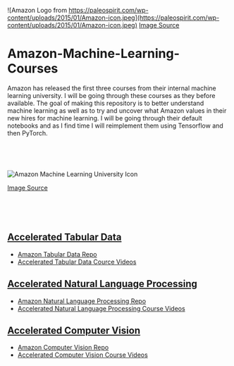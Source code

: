 ![Amazon Logo from https://paleospirit.com/wp-content/uploads/2015/01/Amazon-icon.jpeg](https://paleospirit.com/wp-content/uploads/2015/01/Amazon-icon.jpeg)
[Image Source](https://paleospirit.com/sweetpaleo/amazon-icon/)

# Amazon-Machine-Learning-Courses
Amazon has released the first three courses from their internal machine learning university. I will be going through these courses as they before available. The goal of making this repository is
 to better understand machine learning as well as to try and uncover what Amazon values in their new hires for machine learning. I will be going through their default notebooks and as I find time
 I will reimplement them using Tensorflow and then PyTorch.
 
&nbsp; 

&nbsp;

![Amazon Machine Learning University Icon](https://github.com/Jadams29/Amazon-Machine-Learning-Courses/blob/master/misc/Icons/MLU_Logo.png)

[Image Source](https://github.com/aws-samples/aws-machine-learning-university-accelerated-nlp)

&nbsp;

&nbsp;

## [Accelerated Tabular Data](https://github.com/Jadams29/Amazon-Machine-Learning-Course/tree/master/Accelerated%20Tabular%20Data)
- [Amazon Tabular Data Repo](https://github.com/aws-samples/aws-machine-learning-university-accelerated-tab)
- [Accelerated Tabular Data Cource Videos](https://www.youtube.com/watch?v=kj-sPC6pai4&list=PL8P_Z6C4GcuVQZCYf_ZnMoIWLLKGx9Mi2)
 
## [Accelerated Natural Language Processing](https://github.com/Jadams29/Amazon-Machine-Learning-Course/tree/master/Accelerated%20Natural%20Language%20Processing)
- [Amazon Natural Language Processing Repo](https://github.com/aws-samples/aws-machine-learning-university-accelerated-nlp)
- [Accelerated Natural Language Processing Course Videos](https://www.youtube.com/watch?v=0FXKbEgz-uU&list=PL8P_Z6C4GcuWfAq8Pt6PBYlck4OprHXsw)

## [Accelerated Computer Vision](https://github.com/Jadams29/Amazon-Machine-Learning-Course/tree/master/Accelerated%20Computer%20Vision)
- [Amazon Computer Vision Repo](https://github.com/aws-samples/aws-machine-learning-university-accelerated-cv)
- [Accelerated Computer Vision Course Videos](https://www.youtube.com/watch?v=_6CFi2CO2AI&list=PL8P_Z6C4GcuU4knhhCouJujFZ2tTqU-Ta)
